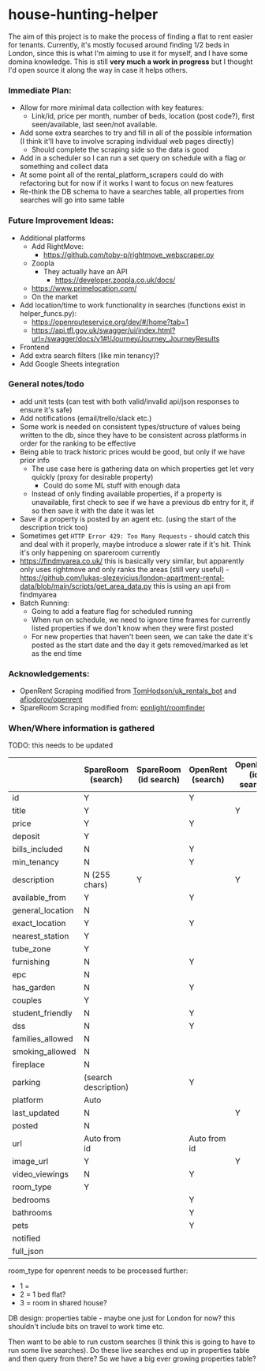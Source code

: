 # house-hunting-helper

The aim of this project is to make the process of finding a flat to rent easier for tenants. Currently, it's mostly
focused around finding 1/2 beds in London, since this is what I'm aiming to use it for myself, and I have some domina knowledge.
This is still **very much a work in progress** but I thought I'd open source it along the way in case it helps others.


 ### Immediate Plan:
- Allow for more minimal data collection with key features:
  - Link/id, price per month, number of beds, location (post code?), first seen/available, last seen/not available.
- Add some extra searches to try and fill in all of the possible information (I think it'll have to involve scraping individual web pages directly)
  - Should complete the scraping side so the data is good
- Add in a scheduler so I can run a set query on schedule with a flag or something and collect data
- At some point all of the rental_platform_scrapers could do with refactoring but for now if it works I want to focus on new features
- Re-think the DB schema to have a searches table, all properties from searches will go into same table

### Future Improvement Ideas:
- Additional platforms
  - Add RightMove:
    - https://github.com/toby-p/rightmove_webscraper.py
  - Zoopla
    - They actually have an API
      - https://developer.zoopla.co.uk/docs/
  - https://www.primelocation.com/
  - On the market
- Add location/time to work functionality in searches (functions exist in helper_funcs.py):
  - https://openrouteservice.org/dev/#/home?tab=1
  - https://api.tfl.gov.uk/swagger/ui/index.html?url=/swagger/docs/v1#!/Journey/Journey_JourneyResults
- Frontend
- Add extra search filters (like min tenancy)?
- Add Google Sheets integration

### General notes/todo
- add unit tests (can test with both valid/invalid api/json responses to ensure it's safe)
- Add notifications (email/trello/slack etc.)
- Some work is needed on consistent types/structure of values being written to the db, since they have to be consistent across platforms in order for the ranking to be effective
- Being able to track historic prices would be good, but only if we have prior info
  - The use case here is gathering data on which properties get let very quickly (proxy for desirable property)
    - Could do some ML stuff with enough data
  - Instead of only finding available properties, if a property is unavailable, first check to see if we have a previous db entry for it, if so then save it with the date it was let
- Save if a property is posted by an agent etc. (using the start of the description trick too)
- Sometimes get `HTTP Error 429: Too Many Requests` - should catch this and deal with it properly, maybe introduce a slower rate if it's hit. Think it's only happening on spareroom currently
- https://findmyarea.co.uk/ this is basically very similar, but apparently only uses rightmove and only ranks the areas (still very useful)
  -https://github.com/lukas-slezevicius/london-apartment-rental-data/blob/main/scripts/get_area_data.py this is using an api from findmyarea
- Batch Running:
  - Going to add a feature flag for scheduled running
  - When run on schedule, we need to ignore time frames for currently listed properties if we don't know when they were first posted
  - For new properties that haven't been seen, we can take the date it's posted as the start date and the day it gets removed/marked as let as the end time

### Acknowledgements: 
- OpenRent Scraping modified from [TomHodson/uk_rentals_bot](https://github.com/TomHodson/uk_rentals_bot/tree/main) and [afiodorov/openrent](https://github.com/afiodorov/openrent) 
- SpareRoom Scraping modified from: [eonlight/roomfinder](https://github.com/eonlight/roomfinder)


### When/Where information is gathered
TODO: this needs to be updated

|                         | SpareRoom (search)   | SpareRoom (id search) | OpenRent (search) | OpenRent (id search) |   |   |   |
|-------------------------|----------------------|-----------------------|-------------------|----------------------|---|---|---|
| id                      | Y                    |                       | Y                 |                      |   |   |   |
| title                   | Y                    |                       |                   | Y                    |   |   |   |
| price                   | Y                    |                       | Y                 |                      |   |   |   |
| deposit                 | Y                    |                       |                   |                      |   |   |   |
| bills_included          | N                    |                       | Y                 |                      |   |   |   |
| min_tenancy             | N                    |                       | Y                 |                      |   |   |   |
| description             | N  (255 chars)       | Y                     |                   | Y                    |   |   |   |
| available_from          | Y                    |                       | Y                 |                      |   |   |   |
| general_location        | N                    |                       |                   |                      |   |   |   |
| exact_location          | Y                    |                       | Y                 |                      |   |   |   |
| nearest_station         | Y                    |                       |                   |                      |   |   |   |
| tube_zone               | Y                    |                       |                   |                      |   |   |   |
| furnishing              | N                    |                       | Y                 |                      |   |   |   |
| epc                     | N                    |                       |                   |                      |   |   |   |
| has_garden              | N                    |                       | Y                 |                      |   |   |   |
| couples                 | Y                    |                       |                   |                      |   |   |   |
| student_friendly        | N                    |                       | Y                 |                      |   |   |   |
| dss                     | N                    |                       | Y                 |                      |   |   |   |
| families_allowed        | N                    |                       |                   |                      |   |   |   |
| smoking_allowed         | N                    |                       |                   |                      |   |   |   |
| fireplace               | N                    |                       |                   |                      |   |   |   |
| parking                 | (search description) |                       | Y                 |                      |   |   |   |
| platform                | Auto                 |                       |                   |                      |   |   |   |
| last_updated            | N                    |                       |                   | Y                    |   |   |   |
| posted                  | N                    |                       |                   |                      |   |   |   |
| url                     | Auto from id         |                       | Auto from id      |                      |   |   |   |
| image_url               | Y                    |                       |                   | Y                    |   |   |   |
| video_viewings          | N                    |                       | Y                 |                      |   |   |   |
| room_type               | Y                    |                       |                   |                      |   |   |   |
| bedrooms                |                      |                       | Y                 |                      |   |   |   |
| bathrooms               |                      |                       | Y                 |                      |   |   |   |
| pets                    |                      |                       | Y                 |                      |   |   |   |
| notified                |                      |                       |                   |                      |   |   |   |
| full_json               |                      |                       |                   |                      |   |   |   |

room_type for openrent needs to be processed further:
- 1 = 
- 2 = 1 bed flat?
- 3 = room in shared house?

DB design:
properties table - maybe one just for London for now? this shouldn't include bits on travel to work time etc.

Then want to be able to run custom searches (I think this is going to have to run some live searches). 
Do these live searches end up in properties table and then query from there? So we have a big ever growing properties table?








